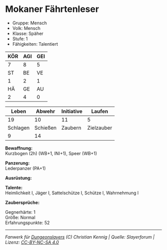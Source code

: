 # Mokaner Fährtenleser  
- Gruppe: Mensch  
- Volk: Mensch  
- Klasse: Späher  
- Stufe: 1  
- Fähigkeiten: Talentiert  


| KÖR | AGI | GEI |  
| --- | --- | --- |  
| 7   | 8   | 5   |
| ST  | BE  | VE  |  
| 1   | 2   | 1   |
| HÄ  | GE  | AU  |  
| 2   | 4   | 0   |


| Leben    | Abwehr   | Initiative | Laufen     |
| -------- | -------- | ---------- | ---------- |
| 19       | 10       | 11         | 5          |
| Schlagen | Schießen | Zaubern    | Zielzauber |
| 9        | 14       |            |            |

**Bewaffnung:**  
Kurzbogen (2h) (WB+1, INI+1), Speer (WB+1)

**Panzerung:**  
Lederpanzer (PA+1)

**Ausrüstung:**  


**Talente:**  
Heimlichkeit I, Jäger I, Sattelschütze I, Schütze I, Wahrnehmung I

**Zaubersprüche:**  


Gegnerhärte: 1  
Größe: Normal  
Erfahrungspunkte: 52  



___
*Fanwerk für [Dungeonslayers](https://www.dungeonslayers.net/) (C) Christian Kennig | Quelle: Slayerforum | Lizenz: [CC-BY-NC-SA 4.0](https://creativecommons.org/licenses/by-nc-sa/4.0/deed.de)*